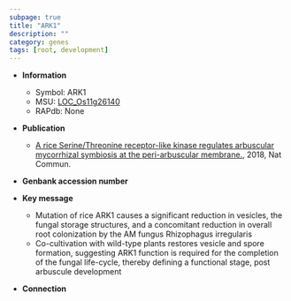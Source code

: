 ```yaml
---
subpage: true
title: "ARK1"
description: ""
category: genes
tags: [root, development]
---
```


* **Information**  
    + Symbol: ARK1  
    + MSU: [LOC_Os11g26140](http://rice.plantbiology.msu.edu/cgi-bin/ORF_infopage.cgi?orf=LOC_Os11g26140)  
    + RAPdb: None  

* **Publication**  
    + [A rice Serine/Threonine receptor-like kinase regulates arbuscular mycorrhizal symbiosis at the peri-arbuscular membrane.](http://www.ncbi.nlm.nih.gov/pubmed?term=A+rice+Serine/Threonine+receptor-like+kinase+regulates+arbuscular+mycorrhizal+symbiosis+at+the+peri-arbuscular+membrane.%5BTitle%5D), 2018, Nat Commun.

* **Genbank accession number**  

* **Key message**  
    + Mutation of rice ARK1 causes a significant reduction in vesicles, the fungal storage structures, and a concomitant reduction in overall root colonization by the AM fungus Rhizophagus irregularis
    + Co-cultivation with wild-type plants restores vesicle and spore formation, suggesting ARK1 function is required for the completion of the fungal life-cycle, thereby defining a functional stage, post arbuscule development

* **Connection**  



